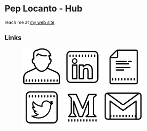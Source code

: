 # Pep Locanto - Hub

reach me at [my web site](https://peplocanto.com)

## Links

<p align="center">
  <a href="https://www.peplocanto.com"><img src="assets/imgs/site.svg" alt="Personal Page"></a>
  <a href="https://www.linkedin.com/in/peplocanto/"><img src="assets/imgs/linkedin.svg" alt="LinkedIn"></a>
  <a href="https://peplocanto.com/files/GiuseppeLocantoCV.pdf"><img src="assets/imgs/cv.svg" alt="Resume"></a>
  <a href="https://twitter.com/peplocanto"><img src="assets/imgs/twitter.svg" alt="Twitter"></a>
  <a href="https://medium.com/@peplocanto"><img src="assets/imgs/medium.svg" alt="Medium"></a>
  <a href="mailto:pep@peplocanto.com"><img src="assets/imgs/mail.svg" alt="Email Me"></a>
</p>
